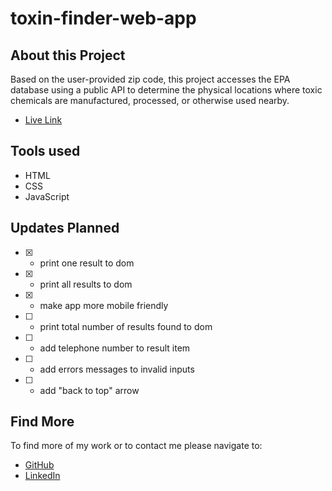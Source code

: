 ﻿# toxin-finder-web-app

## About this Project
Based on the user-provided zip code, this project accesses the EPA database using a public API to determine the physical locations where toxic chemicals are manufactured, processed, or otherwise used nearby.
-  [Live Link](https://toxin-finder.netlify.app/)

## Tools used

- HTML
- CSS
- JavaScript

## Updates Planned

- [X] - print one result to dom
- [x] - print all results to dom
- [x] - make app more mobile friendly
- [ ] - print total number of results found to dom
- [ ] - add telephone number to result item
- [ ] - add errors messages to invalid inputs
- [ ] - add "back to top" arrow

## Find More

To find more of my work or to contact me please navigate to:

- [GitHub](https://github.com/jonahollis)
- [LinkedIn](https://www.linkedin.com/in/jonah-hollis/)

